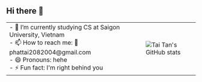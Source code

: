 ## Hi there 👋
<table>
  <tr>
    <td>
      - 🌱 I’m currently studying CS at Saigon University, Vietnam<br>
      - 📫 How to reach me: 📨 phattai2082004@gmail.com<br>
      - 😄 Pronouns: hehe<br>
      - ⚡ Fun fact: I'm right behind you
    </td>
    <td>
      <img src="https://github-readme-stats.vercel.app/api?username=Taihailua&theme=dark" alt="Tai Tan's GitHub stats"/>
    </td>
  </tr>
</table>
<!--
**Taihailua/Taihailua** is a ✨ _special_ ✨ repository because its `README.md` (this file) appears on your GitHub profile.

Here are some ideas to get you started:

- 🔭 I’m currently working on ...
- 🌱 I’m currently learning ...
- 👯 I’m looking to collaborate on ...
- 🤔 I’m looking for help with ...
- 💬 Ask me about ...
- 📫 How to reach me: ...
- 😄 Pronouns: ...
- ⚡ Fun fact: ...
-->

